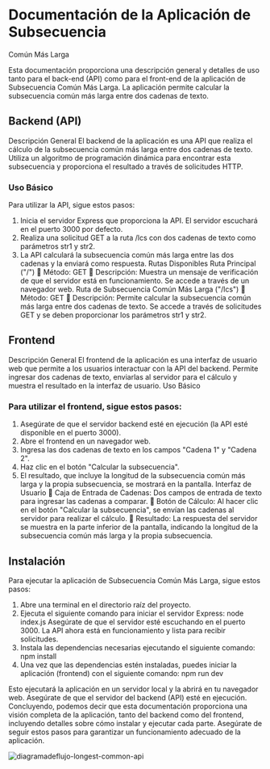 # Documentación de la Aplicación de Subsecuencia
Común Más Larga

Esta documentación proporciona una descripción general y detalles de uso tanto para
el back-end (API) como para el front-end de la aplicación de Subsecuencia Común Más
Larga. La aplicación permite calcular la subsecuencia común más larga entre dos
cadenas de texto.

## Backend (API)

Descripción General
El backend de la aplicación es una API que realiza el cálculo de la subsecuencia común
más larga entre dos cadenas de texto. Utiliza un algoritmo de programación dinámica
para encontrar esta subsecuencia y proporciona el resultado a través de solicitudes
HTTP.

### Uso Básico
Para utilizar la API, sigue estos pasos:
1. Inicia el servidor Express que proporciona la API. El servidor escuchará en el
puerto 3000 por defecto.
2. Realiza una solicitud GET a la ruta /lcs con dos cadenas de texto como
parámetros str1 y str2.
3. La API calculará la subsecuencia común más larga entre las dos cadenas y la
enviará como respuesta.
Rutas Disponibles
Ruta Principal ("/")
 Método: GET
 Descripción: Muestra un mensaje de verificación de que el servidor está en
funcionamiento. Se accede a través de un navegador web.
Ruta de Subsecuencia Común Más Larga ("/lcs")
 Método: GET
 Descripción: Permite calcular la subsecuencia común más larga entre dos
cadenas de texto. Se accede a través de solicitudes GET y se deben
proporcionar los parámetros str1 y str2.

## Frontend
Descripción General
El frontend de la aplicación es una interfaz de usuario web que permite a los usuarios
interactuar con la API del backend. Permite ingresar dos cadenas de texto, enviarlas al
servidor para el cálculo y muestra el resultado en la interfaz de usuario.
Uso Básico

### Para utilizar el frontend, sigue estos pasos:
1. Asegúrate de que el servidor backend esté en ejecución (la API esté disponible
en el puerto 3000).
2. Abre el frontend en un navegador web.
3. Ingresa las dos cadenas de texto en los campos "Cadena 1" y "Cadena 2".
4. Haz clic en el botón "Calcular la subsecuencia".
5. El resultado, que incluye la longitud de la subsecuencia común más larga y la
propia subsecuencia, se mostrará en la pantalla.
Interfaz de Usuario
 Caja de Entrada de Cadenas: Dos campos de entrada de texto para ingresar
las cadenas a comparar.
 Botón de Cálculo: Al hacer clic en el botón "Calcular la subsecuencia", se
envían las cadenas al servidor para realizar el cálculo.
 Resultado: La respuesta del servidor se muestra en la parte inferior de la
pantalla, indicando la longitud de la subsecuencia común más larga y la propia
subsecuencia.

## Instalación
Para ejecutar la aplicación de Subsecuencia Común Más Larga, sigue estos pasos:
1. Abre una terminal en el directorio raíz del proyecto.
2. Ejecuta el siguiente comando para iniciar el servidor Express:
node index.js
Asegúrate de que el servidor esté escuchando en el puerto 3000.
La API ahora está en funcionamiento y lista para recibir solicitudes.
4. Instala las dependencias necesarias ejecutando el siguiente comando:
npm install
5. Una vez que las dependencias estén instaladas, puedes iniciar la aplicación
(frontend) con el siguiente comando:
npm run dev

Esto ejecutará la aplicación en un servidor local y la abrirá en tu navegador web.
Asegúrate de que el servidor del backend (API) esté en ejecución.
Concluyendo, podemos decir que esta documentación proporciona una visión
completa de la aplicación, tanto del backend como del frontend, incluyendo detalles
sobre cómo instalar y ejecutar cada parte. Asegúrate de seguir estos pasos para
garantizar un funcionamiento adecuado de la aplicación.

![diagramadeflujo-longest-common-api](https://github.com/GianCaschetto/longest-common-subsesequence/assets/83784934/42764ebe-d2ae-4b8d-bd98-0565d78c6373)
